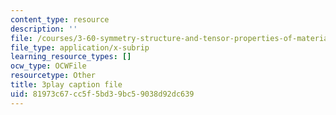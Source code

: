 ```yaml
---
content_type: resource
description: ''
file: /courses/3-60-symmetry-structure-and-tensor-properties-of-materials-fall-2005/81973c67cc5f5bd39bc59038d92dc639_7rm5sVtj-hs.vtt
file_type: application/x-subrip
learning_resource_types: []
ocw_type: OCWFile
resourcetype: Other
title: 3play caption file
uid: 81973c67-cc5f-5bd3-9bc5-9038d92dc639
---
```

